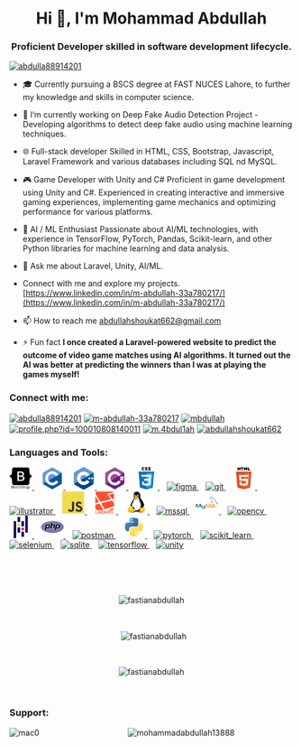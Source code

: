 <h1 align="center">Hi 👋, I'm Mohammad Abdullah</h1>
<h3 align="center">Proficient Developer skilled in software development lifecycle.</h3>

<p align="left"> <a href="https://twitter.com/abdulla88914201" target="blank"><img src="https://img.shields.io/twitter/follow/abdulla88914201?logo=twitter&style=for-the-badge" alt="abdulla88914201" /></a> </p>

- 🎓 Currently pursuing a BSCS degree at FAST NUCES Lahore, to further my knowledge and skills in computer science.

- 🌱 I’m currently working on Deep Fake Audio Detection Project - Developing algorithms to detect deep fake audio using machine learning techniques.
  
- 🌐 Full-stack developer Skilled in HTML, CSS, Bootstrap, Javascript,  Laravel Framework and various databases including SQL nd MySQL.

- 🎮 Game Developer with Unity and C# Proficient in game development using Unity and C#. Experienced in creating interactive and immersive gaming experiences, implementing game mechanics and optimizing performance for various platforms.

- 🤖 AI / ML Enthusiast Passionate about AI/ML technologies, with experience in TensorFlow, PyTorch, Pandas, Scikit-learn, and other Python libraries for machine learning and data analysis.

- 💬 Ask me about Laravel, Unity, AI/ML.

- Connect with me and explore my projects. [https://www.linkedin.com/in/m-abdullah-33a780217/](https://www.linkedin.com/in/m-abdullah-33a780217/)

- 📫 How to reach me [abdullahshoukat662@gmail.com](abdullahshoukat662@gmail.com)

- ⚡ Fun fact **I once created a Laravel-powered website to predict the outcome of video game matches using AI algorithms. It turned out the AI was better at predicting the winners than I was at playing the games myself!**

<h3 align="left">Connect with me:</h3>
<p align="left">
<a href="https://twitter.com/abdulla88914201" target="blank"><img align="center" src="https://raw.githubusercontent.com/rahuldkjain/github-profile-readme-generator/master/src/images/icons/Social/twitter.svg" alt="abdulla88914201" height="30" width="40" /></a>
<a href="https://linkedin.com/in/m-abdullah-33a780217" target="blank"><img align="center" src="https://raw.githubusercontent.com/rahuldkjain/github-profile-readme-generator/master/src/images/icons/Social/linked-in-alt.svg" alt="m-abdullah-33a780217" height="30" width="40" /></a>
<a href="https://kaggle.com/mbdullah" target="blank"><img align="center" src="https://raw.githubusercontent.com/rahuldkjain/github-profile-readme-generator/master/src/images/icons/Social/kaggle.svg" alt="mbdullah" height="30" width="40" /></a>
<a href="https://fb.com/profile.php?id=100010808140011" target="blank"><img align="center" src="https://raw.githubusercontent.com/rahuldkjain/github-profile-readme-generator/master/src/images/icons/Social/facebook.svg" alt="profile.php?id=100010808140011" height="30" width="40" /></a>
<a href="https://instagram.com/m.4bdul1ah" target="blank"><img align="center" src="https://raw.githubusercontent.com/rahuldkjain/github-profile-readme-generator/master/src/images/icons/Social/instagram.svg" alt="m.4bdul1ah" height="30" width="40" /></a>
<a href="https://www.leetcode.com/abdullahshoukat662" target="blank"><img align="center" src="https://raw.githubusercontent.com/rahuldkjain/github-profile-readme-generator/master/src/images/icons/Social/leet-code.svg" alt="abdullahshoukat662" height="30" width="40" /></a>
</p>

<h3 align="left">Languages and Tools:</h3>
<p align="left"> 
  <a href="https://getbootstrap.com" target="_blank" rel="noreferrer"> 
    <img src="https://raw.githubusercontent.com/devicons/devicon/master/icons/bootstrap/bootstrap-plain-wordmark.svg" alt="bootstrap" width="40" height="40"/> 
  </a>&nbsp;&nbsp;
  <a href="https://www.cprogramming.com/" target="_blank" rel="noreferrer"> 
    <img src="https://raw.githubusercontent.com/devicons/devicon/master/icons/c/c-original.svg" alt="c" width="40" height="40"/> 
  </a>&nbsp;&nbsp;
  <a href="https://www.w3schools.com/cpp/" target="_blank" rel="noreferrer"> 
    <img src="https://raw.githubusercontent.com/devicons/devicon/master/icons/cplusplus/cplusplus-original.svg" alt="cplusplus" width="40" height="40"/> 
  </a>&nbsp;&nbsp;
  <a href="https://www.w3schools.com/cs/" target="_blank" rel="noreferrer"> 
    <img src="https://raw.githubusercontent.com/devicons/devicon/master/icons/csharp/csharp-original.svg" alt="csharp" width="40" height="40"/> 
  </a>&nbsp;&nbsp;
  <a href="https://www.w3schools.com/css/" target="_blank" rel="noreferrer"> 
    <img src="https://raw.githubusercontent.com/devicons/devicon/master/icons/css3/css3-original-wordmark.svg" alt="css3" width="40" height="40"/> 
  </a>&nbsp;&nbsp;
  <a href="https://www.figma.com/" target="_blank" rel="noreferrer"> 
    <img src="https://www.vectorlogo.zone/logos/figma/figma-icon.svg" alt="figma" width="40" height="40"/> 
  </a>&nbsp;&nbsp;
  <a href="https://git-scm.com/" target="_blank" rel="noreferrer"> 
    <img src="https://www.vectorlogo.zone/logos/git-scm/git-scm-icon.svg" alt="git" width="40" height="40"/> 
  </a>&nbsp;&nbsp;
  <a href="https://www.w3.org/html/" target="_blank" rel="noreferrer"> 
    <img src="https://raw.githubusercontent.com/devicons/devicon/master/icons/html5/html5-original-wordmark.svg" alt="html5" width="40" height="40"/> 
  </a>&nbsp;&nbsp;
  <a href="https://www.adobe.com/in/products/illustrator.html" target="_blank" rel="noreferrer"> 
    <img src="https://www.vectorlogo.zone/logos/adobe_illustrator/adobe_illustrator-icon.svg" alt="illustrator" width="40" height="40"/> 
  </a>&nbsp;&nbsp;
  <a href="https://developer.mozilla.org/en-US/docs/Web/JavaScript" target="_blank" rel="noreferrer"> 
    <img src="https://raw.githubusercontent.com/devicons/devicon/master/icons/javascript/javascript-original.svg" alt="javascript" width="40" height="40"/> 
  </a>&nbsp;&nbsp;
  <a href="https://laravel.com/" target="_blank" rel="noreferrer"> 
    <img src="https://raw.githubusercontent.com/devicons/devicon/master/icons/laravel/laravel-plain-wordmark.svg" alt="laravel" width="40" height="40"/> 
  </a>&nbsp;&nbsp;
  <a href="https://www.linux.org/" target="_blank" rel="noreferrer"> 
    <img src="https://raw.githubusercontent.com/devicons/devicon/master/icons/linux/linux-original.svg" alt="linux" width="40" height="40"/> 
  </a>&nbsp;&nbsp;
  <a href="https://www.microsoft.com/en-us/sql-server" target="_blank" rel="noreferrer"> 
    <img src="https://www.svgrepo.com/show/303229/microsoft-sql-server-logo.svg" alt="mssql" width="40" height="40"/> 
  </a>&nbsp;&nbsp;
  <a href="https://www.mysql.com/" target="_blank" rel="noreferrer"> 
    <img src="https://raw.githubusercontent.com/devicons/devicon/master/icons/mysql/mysql-original-wordmark.svg" alt="mysql" width="40" height="40"/> 
  </a>&nbsp;&nbsp;
  <a href="https://opencv.org/" target="_blank" rel="noreferrer"> 
    <img src="https://www.vectorlogo.zone/logos/opencv/opencv-icon.svg" alt="opencv" width="40" height="40"/> 
  </a>&nbsp;&nbsp;
  <a href="https://pandas.pydata.org/" target="_blank" rel="noreferrer"> 
    <img src="https://raw.githubusercontent.com/devicons/devicon/2ae2a900d2f041da66e950e4d48052658d850630/icons/pandas/pandas-original.svg" alt="pandas" width="40" height="40"/> 
  </a>&nbsp;&nbsp;
  <a href="https://www.php.net" target="_blank" rel="noreferrer"> 
    <img src="https://raw.githubusercontent.com/devicons/devicon/master/icons/php/php-original.svg" alt="php" width="40" height="40"/> 
  </a>&nbsp;&nbsp;
  <a href="https://postman.com" target="_blank" rel="noreferrer"> 
    <img src="https://www.vectorlogo.zone/logos/getpostman/getpostman-icon.svg" alt="postman" width="40" height="40"/> 
  </a>&nbsp;&nbsp;
  <a href="https://www.python.org" target="_blank" rel="noreferrer"> 
    <img src="https://raw.githubusercontent.com/devicons/devicon/master/icons/python/python-original.svg" alt="python" width="40" height="40"/> 
  </a>&nbsp;&nbsp;
  <a href="https://pytorch.org/" target="_blank" rel="noreferrer"> 
    <img src="https://www.vectorlogo.zone/logos/pytorch/pytorch-icon.svg" alt="pytorch" width="40" height="40"/> 
  </a>&nbsp;&nbsp;
  <a href="https://scikit-learn.org/" target="_blank" rel="noreferrer"> 
    <img src="https://upload.wikimedia.org/wikipedia/commons/0/05/Scikit_learn_logo_small.svg" alt="scikit_learn" width="40" height="40"/> 
  </a>&nbsp;&nbsp;
  <a href="https://www.selenium.dev" target="_blank" rel="noreferrer"> 
    <img src="https://raw.githubusercontent.com/detain/svg-logos/780f25886640cef088af994181646db2f6b1a3f8/svg/selenium-logo.svg" alt="selenium" width="40" height="40"/> 
  </a>&nbsp;&nbsp;
  <a href="https://www.sqlite.org/" target="_blank" rel="noreferrer"> 
    <img src="https://www.vectorlogo.zone/logos/sqlite/sqlite-icon.svg" alt="sqlite" width="40" height="40"/> 
  </a>&nbsp;&nbsp;
  <a href="https://www.tensorflow.org" target="_blank" rel="noreferrer"> 
    <img src="https://www.vectorlogo.zone/logos/tensorflow/tensorflow-icon.svg" alt="tensorflow" width="40" height="40"/> 
  </a>&nbsp;&nbsp;
  <a href="https://unity.com/" target="_blank" rel="noreferrer"> 
    <img src="https://www.vectorlogo.zone/logos/unity3d/unity3d-icon.svg" alt="unity" width="40" height="40"/> 
  </a> 
</p>
<br>
<br>
<br>
<p align="center">
  <img align="center" src="https://github-readme-streak-stats.herokuapp.com/?user=fastianabdullah&" alt="fastianabdullah" />
</p>
<br>
<p align="center">
  &nbsp;
  <img align="center" src="https://github-readme-stats.vercel.app/api?username=fastianabdullah&show_icons=true&locale=en" alt="fastianabdullah" />
</p>
<br>
<p align="center">
  <img align="center" src="https://github-readme-stats.vercel.app/api/top-langs?username=fastianabdullah&show_icons=true&locale=en&layout=compact" alt="fastianabdullah" />
</p>
<br>
<h3 align="left">Support:</h3>
<p>
  <a href="https://www.buymeacoffee.com/mac0">
    <img align="left" src="https://cdn.buymeacoffee.com/buttons/v2/default-yellow.png" height="50" width="210" alt="mac0" />
  </a>
  <a href="https://ko-fi.com/mohammadabdullah13888">
    <img align="left" src="https://cdn.ko-fi.com/cdn/kofi3.png?v=3" height="50" width="210" alt="mohammadabdullah13888" />
  </a>
</p>
<br>
<br>

